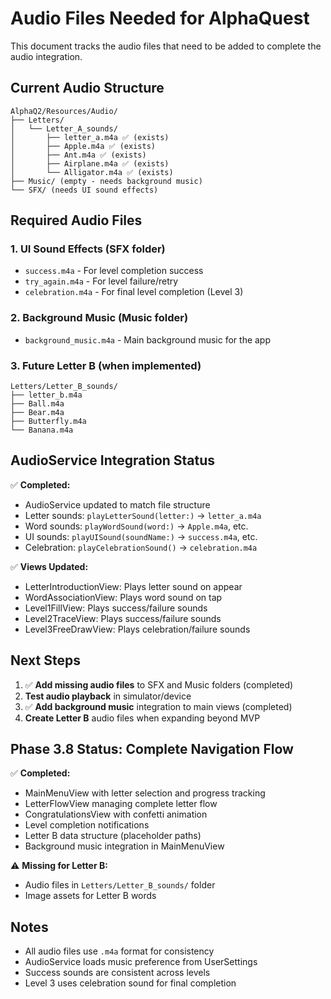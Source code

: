 # Audio Files Needed for AlphaQuest

This document tracks the audio files that need to be added to complete the audio integration.

## Current Audio Structure

```
AlphaQ2/Resources/Audio/
├── Letters/
│   └── Letter_A_sounds/
│       ├── letter_a.m4a ✅ (exists)
│       ├── Apple.m4a ✅ (exists)
│       ├── Ant.m4a ✅ (exists)
│       ├── Airplane.m4a ✅ (exists)
│       └── Alligator.m4a ✅ (exists)
├── Music/ (empty - needs background music)
└── SFX/ (needs UI sound effects)
```

## Required Audio Files

### 1. UI Sound Effects (SFX folder)
- `success.m4a` - For level completion success
- `try_again.m4a` - For level failure/retry
- `celebration.m4a` - For final level completion (Level 3)

### 2. Background Music (Music folder)
- `background_music.m4a` - Main background music for the app

### 3. Future Letter B (when implemented)
```
Letters/Letter_B_sounds/
├── letter_b.m4a
├── Ball.m4a
├── Bear.m4a
├── Butterfly.m4a
└── Banana.m4a
```

## AudioService Integration Status

✅ **Completed:**
- AudioService updated to match file structure
- Letter sounds: `playLetterSound(letter:)` → `letter_a.m4a`
- Word sounds: `playWordSound(word:)` → `Apple.m4a`, etc.
- UI sounds: `playUISound(soundName:)` → `success.m4a`, etc.
- Celebration: `playCelebrationSound()` → `celebration.m4a`

✅ **Views Updated:**
- LetterIntroductionView: Plays letter sound on appear
- WordAssociationView: Plays word sound on tap
- Level1FillView: Plays success/failure sounds
- Level2TraceView: Plays success/failure sounds  
- Level3FreeDrawView: Plays celebration/failure sounds

## Next Steps

1. ✅ **Add missing audio files** to SFX and Music folders (completed)
2. **Test audio playback** in simulator/device
3. ✅ **Add background music** integration to main views (completed)
4. **Create Letter B** audio files when expanding beyond MVP

## Phase 3.8 Status: Complete Navigation Flow

✅ **Completed:**
- MainMenuView with letter selection and progress tracking
- LetterFlowView managing complete letter flow
- CongratulationsView with confetti animation
- Level completion notifications
- Letter B data structure (placeholder paths)
- Background music integration in MainMenuView

⚠️ **Missing for Letter B:**
- Audio files in `Letters/Letter_B_sounds/` folder
- Image assets for Letter B words

## Notes

- All audio files use `.m4a` format for consistency
- AudioService loads music preference from UserSettings
- Success sounds are consistent across levels
- Level 3 uses celebration sound for final completion 